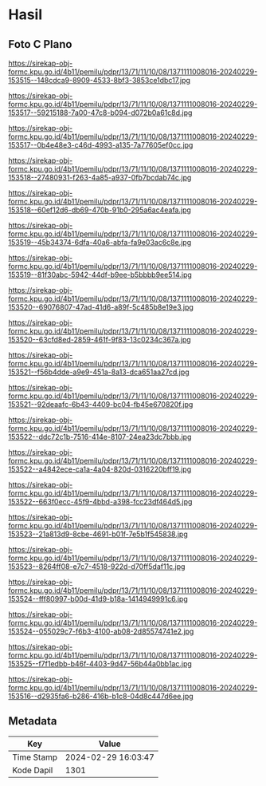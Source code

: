 # Hasil

## Foto C Plano

https://sirekap-obj-formc.kpu.go.id/4b11/pemilu/pdpr/13/71/11/10/08/1371111008016-20240229-153515--148cdca9-8909-4533-8bf3-3853ce1dbc17.jpg

https://sirekap-obj-formc.kpu.go.id/4b11/pemilu/pdpr/13/71/11/10/08/1371111008016-20240229-153517--59215188-7a00-47c8-b094-d072b0a61c8d.jpg

https://sirekap-obj-formc.kpu.go.id/4b11/pemilu/pdpr/13/71/11/10/08/1371111008016-20240229-153517--0b4e48e3-c46d-4993-a135-7a77605ef0cc.jpg

https://sirekap-obj-formc.kpu.go.id/4b11/pemilu/pdpr/13/71/11/10/08/1371111008016-20240229-153518--27480931-f263-4a85-a937-0fb7bcdab74c.jpg

https://sirekap-obj-formc.kpu.go.id/4b11/pemilu/pdpr/13/71/11/10/08/1371111008016-20240229-153518--60ef12d6-db69-470b-91b0-295a6ac4eafa.jpg

https://sirekap-obj-formc.kpu.go.id/4b11/pemilu/pdpr/13/71/11/10/08/1371111008016-20240229-153519--45b34374-6dfa-40a6-abfa-fa9e03ac6c8e.jpg

https://sirekap-obj-formc.kpu.go.id/4b11/pemilu/pdpr/13/71/11/10/08/1371111008016-20240229-153519--81f30abc-5942-44df-b9ee-b5bbbb9ee514.jpg

https://sirekap-obj-formc.kpu.go.id/4b11/pemilu/pdpr/13/71/11/10/08/1371111008016-20240229-153520--69076807-47ad-41d6-a89f-5c485b8e19e3.jpg

https://sirekap-obj-formc.kpu.go.id/4b11/pemilu/pdpr/13/71/11/10/08/1371111008016-20240229-153520--63cfd8ed-2859-461f-9f83-13c0234c367a.jpg

https://sirekap-obj-formc.kpu.go.id/4b11/pemilu/pdpr/13/71/11/10/08/1371111008016-20240229-153521--f56b4dde-a9e9-451a-8a13-dca651aa27cd.jpg

https://sirekap-obj-formc.kpu.go.id/4b11/pemilu/pdpr/13/71/11/10/08/1371111008016-20240229-153521--92deaafc-6b43-4409-bc04-fb45e670820f.jpg

https://sirekap-obj-formc.kpu.go.id/4b11/pemilu/pdpr/13/71/11/10/08/1371111008016-20240229-153522--ddc72c1b-7516-414e-8107-24ea23dc7bbb.jpg

https://sirekap-obj-formc.kpu.go.id/4b11/pemilu/pdpr/13/71/11/10/08/1371111008016-20240229-153522--a4842ece-ca1a-4a04-820d-0316220bff19.jpg

https://sirekap-obj-formc.kpu.go.id/4b11/pemilu/pdpr/13/71/11/10/08/1371111008016-20240229-153522--663f0ecc-45f9-4bbd-a398-fcc23df464d5.jpg

https://sirekap-obj-formc.kpu.go.id/4b11/pemilu/pdpr/13/71/11/10/08/1371111008016-20240229-153523--21a813d9-8cbe-4691-b01f-7e5b1f545838.jpg

https://sirekap-obj-formc.kpu.go.id/4b11/pemilu/pdpr/13/71/11/10/08/1371111008016-20240229-153523--8264ff08-e7c7-4518-922d-d70ff5daf11c.jpg

https://sirekap-obj-formc.kpu.go.id/4b11/pemilu/pdpr/13/71/11/10/08/1371111008016-20240229-153524--fff80997-b00d-41d9-b18a-1414949991c6.jpg

https://sirekap-obj-formc.kpu.go.id/4b11/pemilu/pdpr/13/71/11/10/08/1371111008016-20240229-153524--055029c7-f6b3-4100-ab08-2d85574741e2.jpg

https://sirekap-obj-formc.kpu.go.id/4b11/pemilu/pdpr/13/71/11/10/08/1371111008016-20240229-153525--f7f1edbb-b46f-4403-9d47-56b44a0bb1ac.jpg

https://sirekap-obj-formc.kpu.go.id/4b11/pemilu/pdpr/13/71/11/10/08/1371111008016-20240229-153516--d2935fa6-b286-416b-b1c8-04d8c447d6ee.jpg


## Metadata

| Key        | Value               |
| ---------- | ------------------- |
| Time Stamp | 2024-02-29 16:03:47 |
| Kode Dapil | 1301                |



